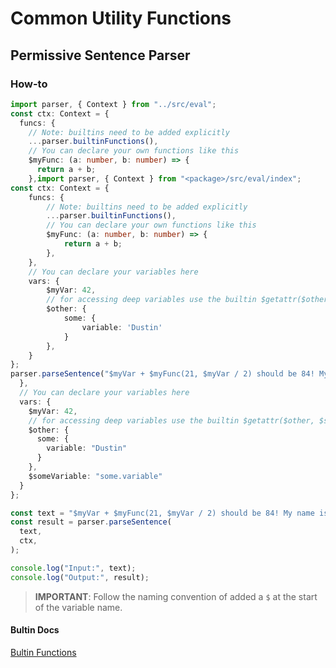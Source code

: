 <!-- THIS FILE IS @autogenerated DO NOT EDIT -->

# Common Utility Functions

## Permissive Sentence Parser

### How-to

```ts
import parser, { Context } from "../src/eval";
const ctx: Context = {
  funcs: {
    // Note: builtins need to be added explicitly 
    ...parser.builtinFunctions(),
    // You can declare your own functions like this
    $myFunc: (a: number, b: number) => {
      return a + b;
    },import parser, { Context } from "<package>/src/eval/index";
const ctx: Context = {
    funcs: {
        // Note: builtins need to be added explicitly 
        ...parser.builtinFunctions(),
        // You can declare your own functions like this
        $myFunc: (a: number, b: number) => {
            return a + b;
        },
    },
    // You can declare your variables here
    vars: {
        $myVar: 42,
        // for accessing deep variables use the builtin $getattr($other, 'some.variable')
        $other: {
            some: {
                variable: 'Dustin'
            }
        },
    }
};
parser.parseSentence("$myVar + $myFunc(21, $myVar / 2) should be 84! My name is $getattr($other, 'some.variable'), I have a number, it is $myVar.", ctx);
  },
  // You can declare your variables here
  vars: {
    $myVar: 42,
    // for accessing deep variables use the builtin $getattr($other, $someVariable,)
    $other: {
      some: {
        variable: "Dustin"
      }
    },
    $someVariable: "some.variable"
  }
};

const text = "$myVar + $myFunc(21, $myVar / 2) should be 84! My name is $str($getattr($other, 'some.variable')), I have a number, it is $myVar.";
const result = parser.parseSentence(
  text,
  ctx,
);

console.log("Input:", text);
console.log("Output:", result);
```

> **IMPORTANT**: Follow the naming convention of added a `$`
> at the start of the variable name.

#### Bultin Docs

[Bultin Functions](./src/eval/README.md)